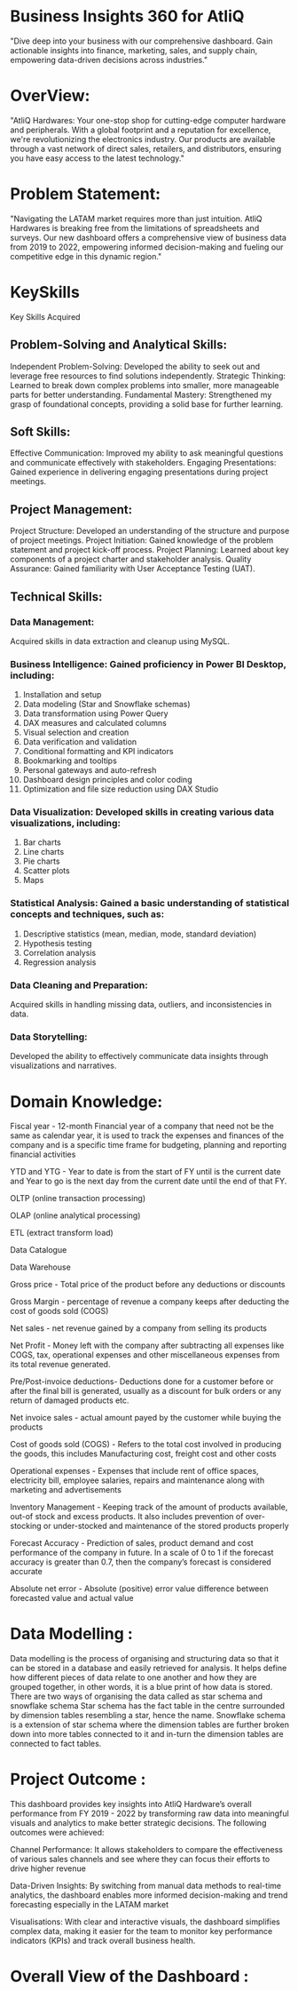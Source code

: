 # Business Insights 360 for AtliQ
"Dive deep into your business with our comprehensive dashboard. Gain actionable insights into finance, marketing, sales, and supply chain, empowering data-driven decisions across industries."

# OverView:
"AtliQ Hardwares: Your one-stop shop for cutting-edge computer hardware and peripherals. With a global footprint and a reputation for excellence, we're revolutionizing the electronics industry. Our products are available through a vast network of direct sales, retailers, and distributors, ensuring you have easy access to the latest technology."

# Problem Statement:
"Navigating the LATAM market requires more than just intuition. AtliQ Hardwares is breaking free from the limitations of spreadsheets and surveys. Our new dashboard offers a comprehensive view of business data from 2019 to 2022, empowering informed decision-making and fueling our competitive edge in this dynamic region."

# KeySkills
Key Skills Acquired
## Problem-Solving and Analytical Skills:

  Independent Problem-Solving: Developed the ability to seek out and leverage free resources to find solutions independently.
  Strategic Thinking: Learned to break down complex problems into smaller, more manageable parts for better understanding.
  Fundamental Mastery: Strengthened my grasp of foundational concepts, providing a solid base for further learning.

## Soft Skills:

   Effective Communication: Improved my ability to ask meaningful questions and communicate effectively with stakeholders.
   Engaging Presentations: Gained experience in delivering engaging presentations during project meetings.

## Project Management:

   Project Structure: Developed an understanding of the structure and purpose of project meetings.
   Project Initiation: Gained knowledge of the problem statement and project kick-off process.
   Project Planning: Learned about key components of a project charter and stakeholder analysis.
   Quality Assurance: Gained familiarity with User Acceptance Testing (UAT).

## Technical Skills:

 ### Data Management: 
 Acquired skills in data extraction and cleanup using MySQL.
### Business Intelligence: Gained proficiency in Power BI Desktop, including:
  1. Installation and setup
  2. Data modeling (Star and Snowflake schemas)
  3. Data transformation using Power Query
  4. DAX measures and calculated columns
  5. Visual selection and creation
  6. Data verification and validation
  7. Conditional formatting and KPI indicators
  8. Bookmarking and tooltips
  9. Personal gateways and auto-refresh
  10. Dashboard design principles and color coding
  11. Optimization and file size reduction using DAX Studio
  ### Data Visualization: Developed skills in creating various data visualizations, including:
  1. Bar charts
  2. Line charts
  3. Pie charts
  4. Scatter plots
  5. Maps
  ###  Statistical Analysis: Gained a basic understanding of statistical concepts and techniques, such as:
   1. Descriptive statistics (mean, median, mode, standard deviation)
   2. Hypothesis testing
   3. Correlation analysis
   4. Regression analysis
  ### Data Cleaning and Preparation: 
  Acquired skills in handling missing data, outliers, and inconsistencies in data.
  ### Data Storytelling: 
  Developed the ability to effectively communicate data insights through visualizations and narratives.
# Domain Knowledge:
Fiscal year - 12-month Financial year of a company that need not be the same as calendar year, it is used to track the expenses and finances of the company and is a specific time frame for budgeting, planning and reporting financial activities

YTD and YTG - Year to date is from the start of FY until is the current date and Year to go is the next day from the current date until the end of that FY.

OLTP (online transaction processing)

OLAP (online analytical processing)

ETL (extract transform load)

Data Catalogue

Data Warehouse

Gross price - Total price of the product before any deductions or discounts

Gross Margin - percentage of revenue a company keeps after deducting the cost of goods sold (COGS)

Net sales - net revenue gained by a company from selling its products

Net Profit - Money left with the company after subtracting all expenses like COGS, tax, operational expenses and other miscellaneous expenses from its total revenue generated.

Pre/Post-invoice deductions- Deductions done for a customer before or after the final bill is generated, usually as a discount for bulk orders or any return of damaged products etc.

Net invoice sales - actual amount payed by the customer while buying the products

Cost of goods sold (COGS) - Refers to the total cost involved in producing the goods, this includes Manufacturing cost, freight cost and other costs

Operational expenses - Expenses that include rent of office spaces, electricity bill, employee salaries, repairs and maintenance along with marketing and advertisements

Inventory Management - Keeping track of the amount of products available, out-of stock and excess products. It also includes prevention of over-stocking or under-stocked and maintenance of the stored products properly

Forecast Accuracy - Prediction of sales, product demand and cost performance of the company in future. In a scale of 0 to 1 if the forecast accuracy is greater than 0.7, then the company’s forecast is considered accurate

Absolute net error - Absolute (positive) error value difference between forecasted value and actual value

# Data Modelling :
Data modelling is the process of organising and structuring data so that it can be stored in a database and easily retrieved for analysis.
It helps define how different pieces of data relate to one another and how they are grouped together, in other words, it is a blue print of how data is stored.
There are two ways of organising the data called as star schema and snowflake schema
Star schema has the fact table in the centre surrounded by dimension tables resembling a star, hence the name.
Snowflake schema is a extension of star schema where the dimension tables are further broken down into more tables connected to it and in-turn the dimension tables are connected to fact tables.

# Project Outcome :
This dashboard provides key insights into AtliQ Hardware’s overall performance from FY 2019 - 2022 by transforming raw data into meaningful visuals and analytics to make better strategic decisions. The following outcomes were achieved:

Channel Performance: It allows stakeholders to compare the effectiveness of various sales channels and see where they can focus their efforts to drive higher revenue

Data-Driven Insights: By switching from manual data methods to real-time analytics, the dashboard enables more informed decision-making and trend forecasting especially in the LATAM market

Visualisations: With clear and interactive visuals, the dashboard simplifies complex data, making it easier for the team to monitor key performance indicators (KPIs) and track overall business health.

# Overall View of the Dashboard :
